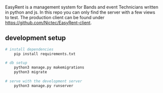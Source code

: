 EasyRent is a management system for Bands and event Technicians written in python and js. In this repo you can only find the server with a few views to test. The production client can be found under https://github.com/Nictec/EasyRent-client. 

## development setup

``` bash 
# install dependencies 
    pip install requirements.txt 
    
# db setup 
    python3 manage.py makemigrations 
    python3 migrate 
    
# serve with the development server 
    python3 manage.py runserver 
    
```
